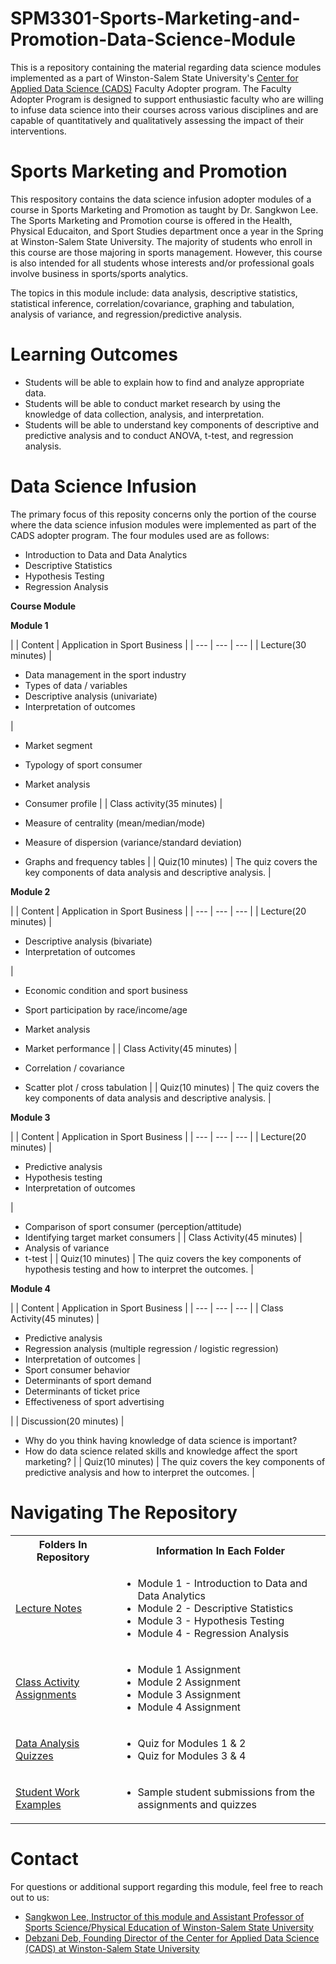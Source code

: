 # SPM3301-Sports-Marketing-and-Promotion-Data-Science-Module
This is a repository containing the material regarding data science modules implemented as a part of Winston-Salem State University's [Center for Applied Data Science (CADS)](https://www.wssu.edu/academics/colleges-and-departments/college-of-arts-sciences-business-education/center-for-applied-data-science/index.html) Faculty Adopter program. The Faculty Adopter Program is designed to support enthusiastic faculty who are willing to infuse data science into their courses across various disciplines and are capable of quantitatively and qualitatively assessing the impact of their interventions. 
# Sports Marketing and Promotion
This respository contains the data science infusion adopter modules of a course in Sports Marketing and Promotion as taught by Dr. Sangkwon Lee. The Sports Marketing and Promotion course is offered in the Health, Physical Educaiton, and Sport Studies department once a year in the Spring at Winston-Salem State University. The majority of students who enroll in this course are those majoring in sports management. However, this course is also intended for all students whose interests and/or professional goals involve business in sports/sports analytics. 

The topics in this module include: data analysis, descriptive statistics, statistical inference, correlation/covariance, graphing and tabulation, analysis of variance, and regression/predictive analysis.
# Learning Outcomes
* Students will be able to explain how to find and analyze appropriate data.
* Students will be able to conduct market research by using the knowledge of data collection, analysis, and interpretation.  
* Students will be able to understand key components of descriptive and predictive analysis and to conduct ANOVA, t-test, and regression analysis. 



# Data Science Infusion
The primary focus of this reposity concerns only the portion of the course where the data science infusion modules were implemented as part of the CADS adopter program. The four modules used are as follows:


* Introduction to Data and Data Analytics
* Descriptive Statistics
* Hypothesis Testing
* Regression Analysis

**Course Module**

**Module 1**

|
 | Content | Application in Sport Business |
| --- | --- | --- |
| Lecture(30 minutes) |
- Data management in the sport industry
- Types of data / variables
- Descriptive analysis (univariate)
- Interpretation of outcomes

 |
- Market segment
- Typology of sport consumer

- Market analysis
- Consumer profile
 |
| Class activity(35 minutes) |
- Measure of centrality (mean/median/mode)
- Measure of dispersion (variance/standard deviation)
- Graphs and frequency tables
 |
| Quiz(10 minutes) | The quiz covers the key components of data analysis and descriptive analysis. |

**Module 2**

|
 | Content | Application in Sport Business |
| --- | --- | --- |
| Lecture(20 minutes) |
- Descriptive analysis (bivariate)
- Interpretation of outcomes


 |
- Economic condition and sport business
- Sport participation by race/income/age

- Market analysis
- Market performance
 |
| Class Activity(45 minutes) |
- Correlation / covariance
- Scatter plot / cross tabulation
 |
| Quiz(10 minutes) | The quiz covers the key components of data analysis and descriptive analysis. |

**Module 3**

|
 | Content | Application in Sport Business |
| --- | --- | --- |
| Lecture(20 minutes) |
- Predictive analysis
- Hypothesis testing
- Interpretation of outcomes

 |
- Comparison of sport consumer (perception/attitude)
- Identifying target market consumers
 |
| Class Activity(45 minutes) |
- Analysis of variance
- t-test
 |
| Quiz(10 minutes) | The quiz covers the key components of hypothesis testing and how to interpret the outcomes. |

**Module 4**

|
 | Content | Application in Sport Business |
| --- | --- | --- |
| Class Activity(45 minutes) |
- Predictive analysis
- Regression analysis (multiple regression / logistic regression)
- Interpretation of outcomes
 |
- Sport consumer behavior
- Determinants of sport demand
- Determinants of ticket price
- Effectiveness of sport advertising

 |
| Discussion(20 minutes) |

  - Why do you think having knowledge of data science is important?
  - How do data science related skills and knowledge affect the sport marketing?
 |
| Quiz(10 minutes) | The quiz covers the key components of predictive analysis and how to interpret the outcomes. |

# Navigating The Repository

<table>
  <tbody>
    <tr>
      <th>Folders In Repository</th>
      <th>Information In Each Folder</th>
    </tr>
    <tr>
      <td><a href="https://github.com/BrixxPanlaqui/JUS4330-Social-Justice-Data-Science-Module/tree/main/Lectures">Lecture Notes</a></td>
      <td>
        <ul>
          <li>Module 1 - Introduction to Data and Data Analytics
          </li>
          <li>Module 2 - Descriptive Statistics
          </li>
          <li>Module 3 - Hypothesis Testing
          </li>
          <li>Module 4 - Regression Analysis
          </li>
        </ul>
      </td>
    </tr>
    <tr>
      <td><a href="https://github.com/BrixxPanlaqui/JUS4330-Social-Justice-Data-Science-Module/tree/main/Data%20Analysis%20Assignments">Class Activity Assignments</a></td>
      <td>
        <ul>
          <li>Module 1 Assignment</li>
          <li>Module 2 Assignment</li>
          <li>Module 3 Assignment</li>
          <li>Module 4 Assignment</li>
        </ul>
      </td>
    </tr>
    <tr>
      <td><a href="https://github.com/BrixxPanlaqui/JUS4330-Social-Justice-Data-Science-Module/tree/main/Data%20Analysis%20Quizzes">Data Analysis Quizzes</a></td>
      <td>
        <ul>
          <li>Quiz for Modules 1 & 2</li>
          <li>Quiz for Modules 3 & 4</li>
        </ul>
      </td>
    </tr>
    <tr>
      <td><a href="https://github.com/BrixxPanlaqui/JUS4330-Social-Justice-Data-Science-Module/tree/main/Student%20Work%20Examples">Student Work Examples</a></td>
      <td>
        <ul>
          <li>Sample student submissions from the assignments and quizzes</li>
        </ul>
      </td>
    </tr>
  </tbody>
</table>

# Contact
For questions or additional support regarding this module, feel free to reach out to us:
* [Sangkwon Lee, Instructor of this module and Assistant Professor of Sports Science/Physical Education of Winston-Salem State University](mailto:lees@wssu.edu)
* [Debzani Deb, Founding Director of the Center for Applied Data Science (CADS) at Winston-Salem State University](mailto:debd@wssu.edu)

